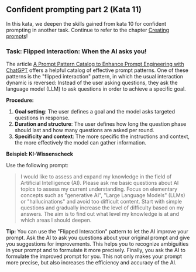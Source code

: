 ## Confident prompting part 2 (Kata 11)

In this kata, we deepen the skills gained from kata 10 for confident prompting in another task. Continue to refer to the chapter [Creating prompts](1-8-prompts-erstellen.md)!

### Task: Flipped Interaction: When the AI asks you!

The article [A Prompt Pattern Catalog to Enhance Prompt Engineering with ChatGPT](https://arxiv.org/pdf/2302.11382.pdf) offers a helpful catalog of effective prompt patterns. One of these patterns is the "flipped interaction" pattern, in which the usual interaction dynamic is reversed: Instead of the user asking questions, they ask the language model (LLM) to ask questions in order to achieve a specific goal.

**Procedure:**

1. **Goal setting**: The user defines a goal and the model asks targeted questions in response.
2. **Duration and structure**: The user defines how long the question phase should last and how many questions are asked per round.
3. **Specificity and context**: The more specific the instructions and context, the more effectively the model can gather information.

**Beispiel: KI-Wissenscheck**

Use the following prompt:

> I would like to assess and expand my knowledge in the field of Artificial Intelligence (AI). Please ask me basic questions about AI topics to assess my current understanding. Focus on elementary concepts such as "generative AI", "Large Language Models" (LLMs) or "hallucinations" and avoid too difficult content. Start with simple questions and gradually increase the level of difficulty based on my answers. The aim is to find out what level my knowledge is at and which areas I should deepen.

**Tip:** You can use the "Flipped Interaction" pattern to let the AI improve your prompt. Ask the AI to ask you questions about your original prompt and give you suggestions for improvements. This helps you to recognize ambiguities in your prompt and to formulate it more precisely. Finally, you ask the AI to formulate the improved prompt for you. This not only makes your prompt more precise, but also increases the efficiency and accuracy of the AI.
